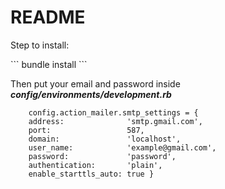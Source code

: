 # README

<p>Step to install:<p>
``` bundle install ```

<p>Then put your email and password inside <b><i>config/environments/development.rb</i></b></p>

```
	config.action_mailer.smtp_settings = {
    address:              'smtp.gmail.com',
    port:                 587,
    domain:               'localhost',
    user_name:            'example@gmail.com',
    password:             'password',
    authentication:       'plain',
    enable_starttls_auto: true }
```